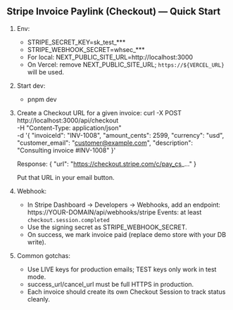 ## Stripe Invoice Paylink (Checkout) — Quick Start

1) Env:
   - STRIPE_SECRET_KEY=sk_test_***
   - STRIPE_WEBHOOK_SECRET=whsec_***
   - For local: NEXT_PUBLIC_SITE_URL=http://localhost:3000
   - On Vercel: remove NEXT_PUBLIC_SITE_URL; `https://${VERCEL_URL}` will be used.

2) Start dev:
   - pnpm dev

3) Create a Checkout URL for a given invoice:
   curl -X POST http://localhost:3000/api/checkout \
     -H "Content-Type: application/json" \
     -d '{
       "invoiceId": "INV-1008",
       "amount_cents": 2599,
       "currency": "usd",
       "customer_email": "customer@example.com",
       "description": "Consulting invoice #INV-1008"
     }'

   Response: { "url": "https://checkout.stripe.com/c/pay_cs_..." }

   Put that URL in your email button.

4) Webhook:
   - In Stripe Dashboard → Developers → Webhooks, add an endpoint:
     https://YOUR-DOMAIN/api/webhooks/stripe
     Events: at least `checkout.session.completed`
   - Use the signing secret as STRIPE_WEBHOOK_SECRET.
   - On success, we mark invoice paid (replace demo store with your DB write).

5) Common gotchas:
   - Use LIVE keys for production emails; TEST keys only work in test mode.
   - success_url/cancel_url must be full HTTPS in production.
   - Each invoice should create its own Checkout Session to track status cleanly.